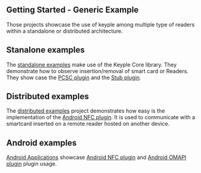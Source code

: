 Getting Started - Generic Example
---
Those projects showcase the use of keyple among multiple type of readers within a standalone or distributed architecture.  

## Stanalone examples
The [standalone examples](/java/example/generic/standalone) make use of the Keyple Core library.
They demonstrate how to observe insertion/removal of smart card or Readers.
They show case the [PCSC plugin](/java/component/keyple-plugin/pcsc) and the [Stub plugin](/java/component/keyple-plugin/stub). 
    
## Distributed examples
The [distributed examples](/java/example/generic/distributed) project demonstrates how easy is the implementation of the [Android NFC plugin](/java/component/keyple-plugin/android-nfc).
It is used to communicate with a smartcard inserted on a remote reader hosted on another device.

## Android examples
[Android Applications](/java/example/generic/android) showcase [Android NFC plugin](/android/keyple-plugin/android-nfc) and [Android OMAPI plugin](/android/keyple-plugin/android-omapi) plugin usage.
